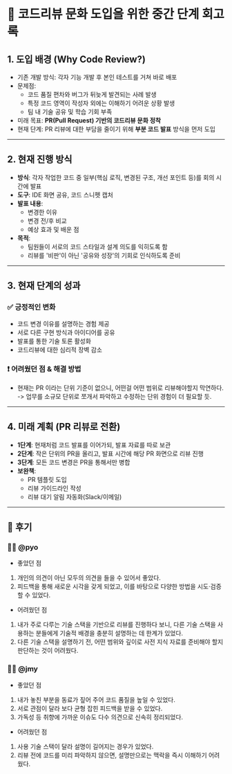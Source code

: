 # 🚀 코드리뷰 문화 도입을 위한 중간 단계 회고록

## 1. 도입 배경 (Why Code Review?)
- 기존 개발 방식: 각자 기능 개발 후 본인 테스트를 거쳐 바로 배포
- 문제점:
  - 코드 품질 편차와 버그가 뒤늦게 발견되는 사례 발생
  - 특정 코드 영역이 작성자 외에는 이해하기 어려운 상황 발생
  - 팀 내 기술 공유 및 학습 기회 부족
- 미래 목표: **PR(Pull Request) 기반의 코드리뷰 문화 정착**
- 현재 단계: PR 리뷰에 대한 부담을 줄이기 위해 **부분 코드 발표** 방식을 먼저 도입

---

## 2. 현재 진행 방식
- **방식**: 각자 작업한 코드 중 일부(핵심 로직, 변경된 구조, 개선 포인트 등)를 회의 시간에 발표
- **도구**: IDE 화면 공유, 코드 스니펫 캡처
- **발표 내용**:
  - 변경한 이유
  - 변경 전/후 비교
  - 예상 효과 및 배운 점
- **목적**:
  - 팀원들이 서로의 코드 스타일과 설계 의도를 익히도록 함
  - 리뷰를 '비판'이 아닌 '공유와 성장'의 기회로 인식하도록 준비

---

## 3. 현재 단계의 성과
### ✅ 긍정적인 변화
- 코드 변경 이유를 설명하는 경험 제공
- 서로 다른 구현 방식과 아이디어를 공유
- 발표를 통한 기술 토론 활성화
- 코드리뷰에 대한 심리적 장벽 감소

### ❗ 어려웠던 점 & 해결 방법
- 현재는 PR 이라는 단위 기준이 없으니, 어떤걸 어떤 범위로 리뷰해야할지 막연하다. -> 업무를 소규모 단위로 쪼개서 파악하고 수정하는 단위 경험이 더 필요할 듯.

---

## 4. 미래 계획 (PR 리뷰로 전환)
- **1단계**: 현재처럼 코드 발표를 이어가되, 발표 자료를 따로 보관
- **2단계**: 작은 단위의 PR을 올리고, 발표 시간에 해당 PR 화면으로 리뷰 진행
- **3단계**: 모든 코드 변경은 PR을 통해서만 병합
- **보완책**:
  - PR 템플릿 도입
  - 리뷰 가이드라인 작성
  - 리뷰 대기 알림 자동화(Slack/이메일)

---

## 🧠 후기 

### 🧑‍💻 @pyo
- 좋았던 점
1. 개인의 의견이 아닌 모두의 의견을 들을 수 있어서 좋았다.
2. 피드백을 통해 새로운 시각을 갖게 되었고, 이를 바탕으로 다양한 방법을 시도·검증할 수 있었다.

- 어려웠던 점
1. 내가 주로 다루는 기술 스택을 기반으로 리뷰를 진행하다 보니, 다른 기술 스택을 사용하는 분들에게 기술적 배경을 충분히 설명하는 데 한계가 있었다.
2. 다른 기술 스택을 설명하기 전, 어떤 범위와 깊이로 사전 지식 자료를 준비해야 할지 판단하는 것이 어려웠다.

### 🧑‍💻 @jmy
- 좋았던 점
1. 내가 놓친 부분을 동료가 짚어 주어 코드 품질을 높일 수 있었다.
2. 서로 관점이 달라 보다 균형 잡힌 피드백을 받을 수 있었다.
3. 가독성 등 취향에 가까운 이슈도 다수 의견으로 신속히 정리되었다.

- 어려웠던 점
1. 사용 기술 스택이 달라 설명이 길어지는 경우가 있었다.
2. 리뷰 전에 코드를 미리 파악하지 않으면, 설명만으로는 맥락을 즉시 이해하기 어려웠다.

